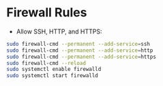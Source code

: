# Firewall Rules

- Allow SSH, HTTP, and HTTPS:
```bash
sudo firewall-cmd --permanent --add-service=ssh
sudo firewall-cmd --permanent --add-service=http
sudo firewall-cmd --permanent --add-service=https
sudo firewall-cmd --reload
sudo systemctl enable firewalld
sudo systemctl start firewalld
```
